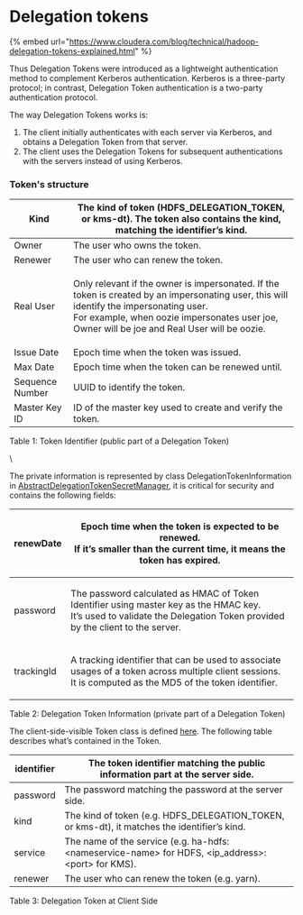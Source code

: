 # Delegation tokens

{% embed url="https://www.cloudera.com/blog/technical/hadoop-delegation-tokens-explained.html" %}

Thus Delegation Tokens were introduced as a lightweight authentication method to complement Kerberos authentication. Kerberos is a three-party protocol; in contrast, Delegation Token authentication is a two-party authentication protocol.

The way Delegation Tokens works is:

1. The client initially authenticates with each server via Kerberos, and obtains a Delegation Token from that server.
2. The client uses the Delegation Tokens for subsequent authentications with the servers instead of using Kerberos.

### Token's structure

| Kind            | The kind of token (HDFS\_DELEGATION\_TOKEN, or kms-dt). The token also contains the kind, matching the identifier’s kind.                                                                                                                         |
| --------------- | ------------------------------------------------------------------------------------------------------------------------------------------------------------------------------------------------------------------------------------------------- |
| Owner           | The user who owns the token.                                                                                                                                                                                                                      |
| Renewer         | The user who can renew the token.                                                                                                                                                                                                                 |
| Real User       | <p>Only relevant if the owner is impersonated. If the token is created by an impersonating user, this will identify the impersonating user.<br> For example, when oozie impersonates user joe, Owner will be joe and Real User will be oozie.</p> |
| Issue Date      | Epoch time when the token was issued.                                                                                                                                                                                                             |
| Max Date        | Epoch time when the token can be renewed until.                                                                                                                                                                                                   |
| Sequence Number | UUID to identify the token.                                                                                                                                                                                                                       |
| Master Key ID   | ID of the master key used to create and verify the token.                                                                                                                                                                                         |

Table 1: Token Identifier (public part of a Delegation Token)

\


The private information is represented by class DelegationTokenInformation in [AbstractDelegationTokenSecretManager](https://github.com/cloudera/hadoop-common/blob/cdh5-2.6.0_5.13.0/hadoop-common-project/hadoop-common/src/main/java/org/apache/hadoop/security/token/delegation/AbstractDelegationTokenSecretManager.java), it is critical for security and contains the following fields:

| renewDate  | <p>Epoch time when the token is expected to be renewed.<br> If it’s smaller than the current time, it means the token has expired.</p>                                            |
| ---------- | --------------------------------------------------------------------------------------------------------------------------------------------------------------------------------- |
| password   | <p>The password calculated as HMAC of Token Identifier using master key as the HMAC key.<br> It’s used to validate the Delegation Token provided by the client to the server.</p> |
| trackingId | <p>A tracking identifier that can be used to associate usages of a token across multiple client sessions.<br> It is computed as the MD5 of the token identifier.</p>              |

Table 2: Delegation Token Information (private part of a Delegation Token)



The client-side-visible Token class is defined [here](https://github.com/cloudera/hadoop-common/blob/cdh5-2.6.0_5.13.0/hadoop-common-project/hadoop-common/src/main/java/org/apache/hadoop/security/token/Token.java). The following table describes what’s contained in the Token.

| identifier | The token identifier matching the public information part at the server side.                        |
| ---------- | ---------------------------------------------------------------------------------------------------- |
| password   | The password matching the password at the server side.                                               |
| kind       | The kind of token (e.g. HDFS\_DELEGATION\_TOKEN, or kms-dt), it matches the identifier’s kind.       |
| service    | The name of the service (e.g. ha-hdfs:\<nameservice-name> for HDFS, \<ip\_address>:\<port> for KMS). |
| renewer    | The user who can renew the token (e.g. yarn).                                                        |

Table 3: Delegation Token at Client Side
